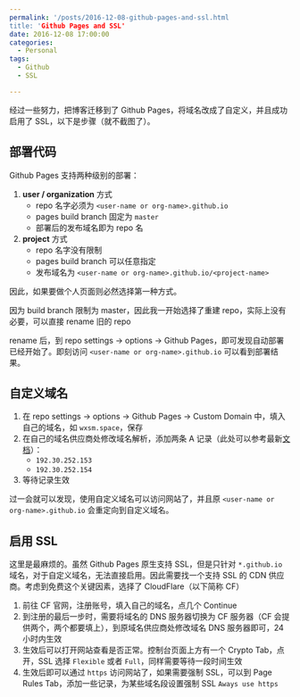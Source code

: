 ```yaml
---
permalink: '/posts/2016-12-08-github-pages-and-ssl.html
title: 'Github Pages and SSL'
date: 2016-12-08 17:00:00
categories:
  - Personal
tags:
  - Github
  - SSL

---
```





经过一些努力，把博客迁移到了 Github Pages，将域名改成了自定义，并且成功启用了 SSL，以下是步骤（就不截图了）。

## 部署代码

Github Pages 支持两种级别的部署：

1. **user / organization** 方式
    * repo 名字必须为 `<user-name or org-name>.github.io`
    * pages build branch 固定为 `master`
    * 部署后的发布域名即为 repo 名
2. **project** 方式
    * repo 名字没有限制
    * pages build branch 可以任意指定
    * 发布域名为 `<user-name or org-name>.github.io/<project-name>`

因此，如果要做个人页面则必然选择第一种方式。

因为 build branch 限制为 master，因此我一开始选择了重建 repo，实际上没有必要，可以直接 rename 旧的 repo

rename 后，到 repo settings -> options -> Github Pages，即可发现自动部署已经开始了。即刻访问 `<user-name or org-name>.github.io` 可以看到部署结果。

## 自定义域名

1. 在 repo settings -> options -> Github Pages -> Custom Domain 中，填入自己的域名，如 `wxsm.space`，保存
2. 在自己的域名供应商处修改域名解析，添加两条 A 记录（此处可以参考最新[文档](https://help.github.com/articles/setting-up-an-apex-domain/)）：
    * `192.30.252.153`
    * `192.30.252.154`
3. 等待记录生效
    
过一会就可以发现，使用自定义域名可以访问网站了，并且原 `<user-name or org-name>.github.io` 会重定向到自定义域名。

## 启用 SSL

这里是最麻烦的。虽然 Github Pages 原生支持 SSL，但是只针对 `*.github.io` 域名，对于自定义域名，无法直接启用。因此需要找一个支持 SSL 的 CDN 供应商。考虑到免费这个关键因素，选择了 CloudFlare（以下简称 CF）

1. 前往 CF 官网，注册账号，填入自己的域名，点几个 Continue
2. 到注册的最后一步时，需要将域名的 DNS 服务器切换为 CF 服务器（CF 会提供两个，两个都要填上），到原域名供应商处修改域名 DNS 服务器即可，24 小时内生效
3. 生效后可以打开网站查看是否正常。控制台页面上方有一个 Crypto Tab，点开，SSL 选择 `Flexible` 或者 `Full`，同样需要等待一段时间生效
4. 生效后即可以通过 `https` 访问网站了，如果需要强制 SSL，可以到 Page Rules Tab，添加一些记录，为某些域名段设置强制 SSL `Aways use https`


